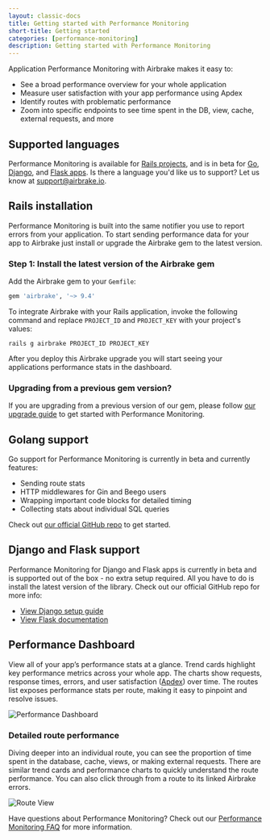 ```yaml
---
layout: classic-docs
title: Getting started with Performance Monitoring
short-title: Getting started
categories: [performance-monitoring]
description: Getting started with Performance Monitoring
---
```


Application Performance Monitoring with Airbrake makes it easy to:
- See a broad performance overview for your whole application
- Measure user satisfaction with your app performance using Apdex
- Identify routes with problematic performance
- Zoom into specific endpoints to see time spent in the DB, view, cache,
  external requests, and more

## Supported languages

Performance Monitoring is available for
[Rails projects](#rails-installation),
and is in beta for
[Go](#golang-support),
[Django](#django-and-flask-support), and
[Flask apps](#django-and-flask-support). Is there a language you'd like us to support? Let us
know at [support@airbrake.io](mailto:support@airbrake.io).

## Rails installation

Performance Monitoring is built into the same notifier you use to report errors
from your application. To start sending performance data for your app to
Airbrake just install or upgrade the Airbrake gem to the latest version.

### Step 1: Install the latest version of the Airbrake gem

Add the Airbrake gem to your `Gemfile`:

```ruby
gem 'airbrake', '~> 9.4'
```

To integrate Airbrake with your Rails application, invoke the following command
and replace `PROJECT_ID` and `PROJECT_KEY` with your project's values:

```shell
rails g airbrake PROJECT_ID PROJECT_KEY
```
After you deploy this Airbrake upgrade you will start seeing your applications
performance stats in the dashboard.

### Upgrading from a previous gem version?

If you are upgrading from a previous version of our gem, please follow [our
upgrade guide](/docs/ruby/upgrading-your-notifier/) to get started with
Performance Monitoring.

## Golang support

Go support for Performance Monitoring is currently in beta and currently
features:
- Sending route stats
- HTTP middlewares for Gin and Beego users
- Wrapping important code blocks for detailed timing
- Collecting stats about individual SQL queries

Check out [our official GitHub
repo](https://github.com/airbrake/gobrake#sending-routes-stats) to get started.

## Django and Flask support

Performance Monitoring for Django and Flask apps is currently in beta and is
supported out of the box - no extra setup required. All you have to do is
install the latest version of the library. Check out our official GitHub repo
for more info:
- [View Django setup guide](https://github.com/airbrake/pybrake#django-integration)
- [View Flask documentation](https://github.com/airbrake/pybrake#flask-integration)

## Performance Dashboard

View all of your app’s performance stats at a glance. Trend cards highlight key
performance metrics across your whole app. The charts show requests, response
times, errors, and user satisfaction ([Apdex](https://apdex.org/apdexfaq.html))
over time. The routes list exposes performance stats per route, making it easy
to pinpoint and resolve issues.

![Performance Dashboard](/docs/assets/img/docs/performance_monitoring/performance-dashboard.png)

### Detailed route performance

Diving deeper into an individual route, you can see the proportion of time
spent in the database, cache, views, or making external requests. There are
similar trend cards and performance charts to quickly understand the route
performance. You can also click through from a route to its linked Airbrake
errors.

![Route View](/docs/assets/img/docs/performance_monitoring/route-view.png)

Have questions about Performance Monitoring? Check out our [Performance
Monitoring FAQ](/docs/performance-monitoring/frequently-asked-questions/) for
more information.
